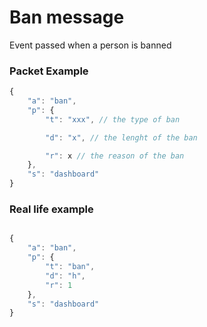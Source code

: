 # Ban message

Event passed when a person is banned


### Packet Example

```js
{
    "a": "ban",
    "p": {
        "t": "xxx", // the type of ban

        "d": "x", // the lenght of the ban

        "r": x // the reason of the ban
    },
    "s": "dashboard"
}
```
### Real life example
```js

{
    "a": "ban",
    "p": {
        "t": "ban",
        "d": "h",
        "r": 1
    },
    "s": "dashboard"
}
```

